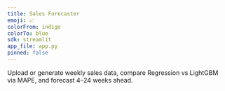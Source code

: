 ```yaml
---
title: Sales Forecaster
emoji: 📈
colorFrom: indigo
colorTo: blue
sdk: streamlit
app_file: app.py
pinned: false
---
```


Upload or generate weekly sales data, compare Regression vs LightGBM via MAPE, and forecast 4–24 weeks ahead.
